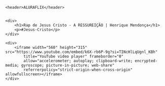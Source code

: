 <html>

<header>
    <link rel="stylesheet" href="styles.css" />
    <title>Ryan G</title>
</header>

<body>


    <header>ALURAFLIX</header>


    <div>
        <h1>Rap de Jesus Cristo - A RESSUREIÇÃO | Henrique Mendonça</h1>
        <p>#Jesus-Cristo</p>
    </div>

    <div>
        <iframe width="560" height="315" src="https://www.youtube.com/embed/k6X-rb6P-9g?si=TINcHlLqUgnl_KBh"
            title="YouTube video player" frameborder="0"
            allow="accelerometer; autoplay; clipboard-write; encrypted-media; gyroscope; picture-in-picture; web-share"
            referrerpolicy="strict-origin-when-cross-origin" allowfullscreen></iframe>
    </div>


</body>


</html>



